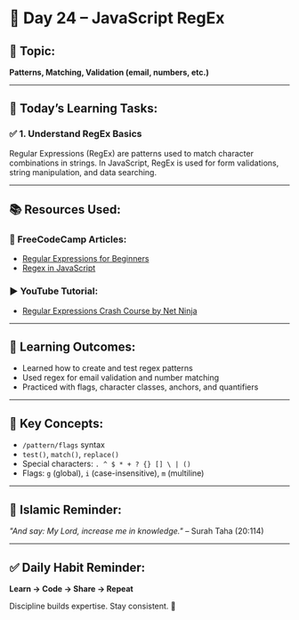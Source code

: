 # 📅 Day 24 – JavaScript RegEx

## 🔹 Topic:
**Patterns, Matching, Validation (email, numbers, etc.)**

---

## 🎯 Today’s Learning Tasks:

### ✅ 1. Understand RegEx Basics

Regular Expressions (RegEx) are patterns used to match character combinations in strings. In JavaScript, RegEx is used for form validations, string manipulation, and data searching.

---

## 📚 Resources Used:

### 📖 FreeCodeCamp Articles:
- [Regular Expressions for Beginners](https://www.freecodecamp.org/news/regular-expressions-for-beginners/)
- [Regex in JavaScript](https://www.freecodecamp.org/news/regex-in-javascript/)

### ▶ YouTube Tutorial:
- [Regular Expressions Crash Course by Net Ninja](https://www.youtube.com/watch?v=rhzKDrUiJVk)

---

## 📌 Learning Outcomes:
- Learned how to create and test regex patterns
- Used regex for email validation and number matching
- Practiced with flags, character classes, anchors, and quantifiers

---

## 🧠 Key Concepts:
- `/pattern/flags` syntax
- `test()`, `match()`, `replace()`
- Special characters: `. ^ $ * + ? {} [] \ | ()`
- Flags: `g` (global), `i` (case-insensitive), `m` (multiline)

---

## 🕋 Islamic Reminder:
_"And say: My Lord, increase me in knowledge."_ – Surah Taha (20:114)

---

## ✅ Daily Habit Reminder:
**Learn → Code → Share → Repeat**

Discipline builds expertise. Stay consistent. 🚀
